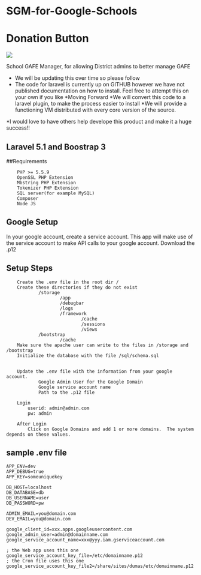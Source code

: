 # SGM-for-Google-Schools
# Donation Button

[![](https://www.paypalobjects.com/en_US/i/btn/btn_donateCC_LG.gif)](https://www.paypal.com/cgi-bin/webscr?cmd=_s-xclick&hosted_button_id=SSHAPEDWFJ2MS)

School GAFE Manager, for allowing District admins to better manage GAFE

* We will be updating this over time so please follow
* The code for laravel is currently up on GITHUB however we have not published documentation on how to install.  Feel free to attempt this on your own if you like
*Moving Forward
 *We will convert this  code to a laravel plugin, to make the process easier to install
 *We will provide a functioning VM distributed with every core version of the source.
 
*I would love to have  others help develope this product and make it a huge success!!



## Laravel 5.1 and Boostrap 3


##Requirements

        PHP >= 5.5.9
        OpenSSL PHP Extension
        Mbstring PHP Extension
        Tokenizer PHP Extension
        SQL server(for example MySQL)
        Composer
        Node JS

## Google Setup
In your google account, create a service account.  This app will make use of the service account to make API calls to your google account.  Download the .p12

## Setup Steps
        Create the .env file in the root dir /
        Create these directories if they do not exist
                /storage
                        /app
                        /debugbar
                        /logs
                        /framework 
                                /cache
                                /sessions
                                /views
                /bootstrap
                        /cache
        Make sure the apache user can write to the files in /storage and /bootstrap
        Initialize the database with the file /sql/schema.sql

         
        Update the .env file with the information from your google account.
                Google Admin User for the Google Domain
                Google service account name
                Path to the .p12 file

        Login
            userid: admin@admin.com
            pw: admin

        After Login
            Click on Google Domains and add 1 or more domains.  The system depends on these values.

## sample .env file
	APP_ENV=dev
	APP_DEBUG=true
	APP_KEY=someuniquekey

	DB_HOST=localhost
	DB_DATABASE=db
	DB_USERNAME=user
	DB_PASSWORD=pw

	ADMIN_EMAIL=you@domain.com
	DEV_EMAIL=you@domain.com

	google_client_id=xxx.apps.googleusercontent.com
	google_admin_user=admin@domainname.com
	google_service_account_name=xxx@yyy.iam.gserviceaccount.com

	; the Web app uses this one
	google_service_account_key_file=/etc/domainname.p12
	; the Cron file uses this one
	google_service_account_key_file2=/share/sites/dumas/etc/domainname.p12
